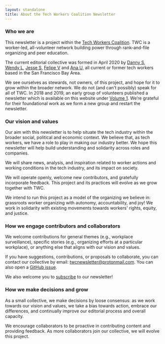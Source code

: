 ```yaml
---
layout: standalone
title: About the Tech Workers Coalition Newsletter
---
```


### Who we are

This newsletter is a project within the [Tech Workers Coalition](https://www.techworkerscoalition.org/). TWC is a worker-led, all-volunteer network building power through rank-and-file organizing and peer education.

The current editorial collective was formed in April 2020 by [Danny S](https://twitter.com/daspitzberg), [Wendy L](https://twitter.com/dellsystem), [Jesse S](https://twitter.com/jesse_squires), [Felipe V](https://twitter.com/fvntr) and [Ana U](https://anaulin.org/), all current or former tech workers based in the San Francisco Bay Area.

We see ourselves as stewards, not owners, of this project, and hope for it to grow within the broader network. We do not (and can't possibly) speak for all of TWC. In 2018 and 2019, an early group of volunteers published a newsletter which is available on this website under [Volume 1](https://news.techworkerscoalition.org/archive/#volume-1). We’re grateful for their foundational work as we form a new group and restart the newsletter.

### Our vision and values

Our aim with this newsletter is to help situate the tech industry within the broader social, political and economic context. We believe that, as tech workers, we have a role to play in making our industry better. We hope this newsletter will help build understanding and solidarity across roles and companies.

We will share news, analysis, and inspiration related to worker actions and working conditions in the tech industry, and its impact on society.

We will operate openly, welcome new contributors, and gratefully incorporate feedback. This project and its practices will evolve as we grow together with TWC.

We intend to run this project as a model of the organizing we believe in: grassroots worker organizing with autonomy, accountability, and joy! We work in solidarity with existing movements towards workers' rights, equity, and justice.

### How we engage contributors and collaborators

We welcome contributions for general themes (e.g., workplace surveillance),
specific stories (e.g., organizing efforts at a particular workplace), or anything else that aligns with our vision and values.

If you have suggestions, contributions, or proposals to collaborate, you can contact our collective by email: <twcnewsletter@protonmail.com>. You can also open a [GitHub issue](https://github.com/techworkersco/techworkersco.github.io/issues).

We also welcome you to [subscribe](/subscribe/) to our newsletter! 

### How we make decisions and grow

As a small collective, we make decisions by loose consensus: as we work towards our vision and values, we take a bias towards action, embrace our differences, and continually improve our editorial process and overall capacity.

We encourage collaborators to be proactive in contributing content and providing feedback. As more collaborators join our collective, we will evolve this project. 
